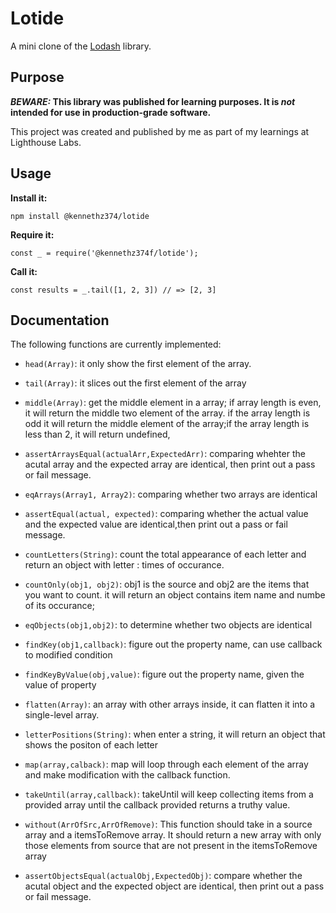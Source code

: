 # Lotide

A mini clone of the [Lodash](https://lodash.com) library.

## Purpose

**_BEWARE:_ This library was published for learning purposes. It is _not_ intended for use in production-grade software.**

This project was created and published by me as part of my learnings at Lighthouse Labs. 

## Usage

**Install it:**

`npm install @kennethz374/lotide`

**Require it:**

`const _ = require('@kennethz374f/lotide');`

**Call it:**

`const results = _.tail([1, 2, 3]) // => [2, 3]`

## Documentation

The following functions are currently implemented:


* `head(Array)`: it only show the first element of the array.
* `tail(Array)`: it slices out the first element of the array
* `middle(Array)`: get the middle element in a array; if array length is even, it will return the middle two element of the array. if the array length is odd it will return the middle element of the array;if the array length is less than 2, it will return undefined, 
* `assertArraysEqual(actualArr,ExpectedArr)`: comparing whehter the acutal array and the expected array are identical, then print out a pass or fail message.
* `eqArrays(Array1, Array2)`: comparing whether two arrays are identical
* `assertEqual(actual, expected)`: comparing whether the actual value and the expected value are identical,then print out a pass or fail message.
* `countLetters(String)`: count the total appearance of each letter and return an object with letter : times of occurance.
* `countOnly(obj1, obj2)`: obj1 is the source and obj2 are the items that you want to count. it will return an object contains item name and numbe of its occurance;
* `eqObjects(obj1,obj2)`: to determine whether two objects are identical

* `findKey(obj1,callback)`: figure out the property name, can use callback to modified condition
* `findKeyByValue(obj,value)`: figure out the property name, given the value of property
* `flatten(Array)`:  an array with other arrays inside, it can flatten it into a single-level array.
* `letterPositions(String)`: when enter a string, it will return an object that shows the positon of each letter
* `map(array,calback)`: map will loop through each element of the array and make modification with the callback function.
* `takeUntil(array,callback)`: takeUntil will keep collecting items from a provided array until the callback provided returns a truthy value.
* `without(ArrOfSrc,ArrOfRemove)`: This function should take in a source array and a itemsToRemove array. It should return a new array with only those elements from source that are not present in the itemsToRemove array
* `assertObjectsEqual(actualObj,ExpectedObj)`: compare whether the acutal object and the expected object are identical, then print out a pass or fail message.

